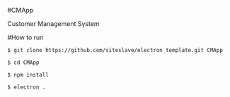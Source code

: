 #CMApp

Customer Management System

#How to run

`$ git clone https://github.com/siteslave/electron_template.git CMApp`

`$ cd CMApp`

`$ npm install`

`$ electron .`